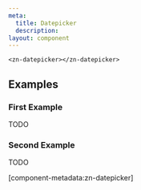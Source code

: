 ```yaml
---
meta:
  title: Datepicker
  description:
layout: component
---
```


```html:preview
<zn-datepicker></zn-datepicker>
```

## Examples

### First Example

TODO

### Second Example

TODO

[component-metadata:zn-datepicker]

